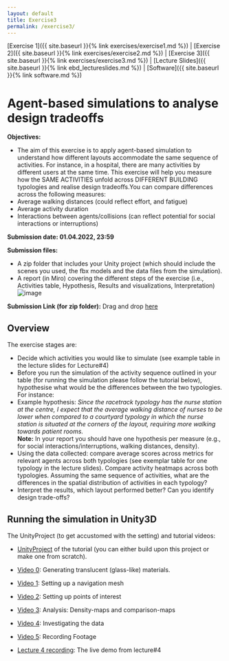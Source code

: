```yaml
---
layout: default
title: Exercise3
permalink: /exercise3/
---
```


[Exercise 1]({{ site.baseurl }}{% link exercises/exercise1.md %}) | [Exercise 2]({{ site.baseurl }}{% link exercises/exercise2.md %}) | [Exercise 3]({{ site.baseurl }}{% link exercises/exercise3.md %}) | [Lecture Slides]({{ site.baseurl }}{% link ebd_lectureslides.md %}) | [Software]({{ site.baseurl }}{% link software.md %})

# Agent-based simulations to analyse design tradeoffs

**Objectives:** 
* The aim of this exercise is to apply agent-based simulation to understand how different layouts accommodate the same sequence of activities. For instance, in a hospital, there are many activities by different users at the same time. This exercise will help you measure how the SAME ACTIVITIES unfold across DIFFERENT BUILDING typologies and realise design tradeoffs.You can compare differences across the following measures: 
* Average walking distances (could reflect effort, and fatigue) 
* Average activity duration 
* Interactions between agents/collisions  (can reflect potential for social interactions or interruptions) 

**Submission date: 01.04.2022, 23:59**

**Submission files:** 
* A zip folder that includes your Unity project (which should include the scenes you used, the fbx models and the data files from the simulation).
* A report (in Miro) covering the different steps of the exercise (i.e., Activities table, Hypothesis, Results and visualizations, Interpretation) 
![image](/assets/images/exercise3/exc3.png)

**Submission Link (for zip folder):**  Drag and drop [here](https://polybox.ethz.ch/index.php/s/Iy3sePgdmvDPqpJ)

## Overview 
The exercise stages are:
* Decide which activities you would like to simulate (see example table in the lecture slides for Lecture#4) 
* Before you run the simulation of the activity sequence outlined in your table (for running the simulation please follow the tutorial below), hypothesise what would be the differences between the two typologies. For instance:
* Example hypothesis: *Since the racetrack typology has the nurse station at the centre, I expect that the average walking distance of nurses to be lower when compared to a courtyard typology in which the nurse station is situated at the corners of the layout, requiring more walking towards patient rooms.*  
**Note:** In your report you should have one hypothesis per measure (e.g., for social interactions/interruptions, walking distances, density).
* Using the data collected: compare average scores across metrics for relevant agents across both typologies (see exemplar table for one typology in the lecture slides). Compare activity heatmaps across both typologies. Assuming the same sequence of activities, what are the differences in the spatial distribution of activities in each typology?
* Interpret the results, which layout performed better? Can you identify design trade-offs? 

## Running the simulation in Unity3D

The UnityProject (to get accustomed with the setting) and tutorial videos:
* [UnityProject](https://polybox.ethz.ch/index.php/s/5d7Q5SuVqfbfTu1) of the tutorial (you can either build upon this project or make one from scratch). 

* [Video 0](https://polybox.ethz.ch/index.php/s/Agd17f5cJOecgkx): Generating translucent (glass-like) materials.
* [Video 1](https://polybox.ethz.ch/index.php/s/UROL3ktgfGo6QUL): Setting up a navigation mesh
* [Video 2](https://polybox.ethz.ch/index.php/s/6PTSvR9cjxw8YyN): Setting up points of interest
* [Video 3](https://polybox.ethz.ch/index.php/s/aZj6XDtanusYVxn): Analysis: Density-maps and comparison-maps
* [Video 4](https://polybox.ethz.ch/index.php/s/RC0akU9gzi1fcgg): Investigating the data
* [Video 5](https://polybox.ethz.ch/index.php/s/kHqzedOnTPVJEz7): Recording Footage
* [Lecture 4 recording](https://polybox.ethz.ch/index.php/s/jTgQ2jyLltwPUrF): The live demo from lecture#4


